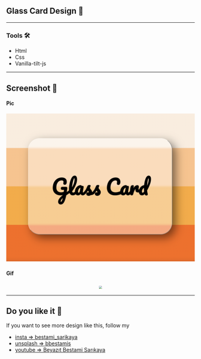 ## Glass Card Design 🎨
---
### Tools 🛠

* Html
* Css 
* Vanilla-tilt-js

--------



## Screenshot 📸

#### Pic
<p align="center">
  <img style="zoom:50%" src="/md pic/glass-1.png">
</p>

#### Gif
<p align="center">
  <img style="zoom:50%" src="/md pic/glass.gif">
</p>

---

## Do you like it 🚀

If you want to see more design like this, follow my

- [insta => bestami_sarikaya](https://www.instagram.com/bestami_sarikaya/) 
- [unsplash => bbestamis](https://unsplash.com/@bbestamis)
- [youtube => Beyazıt Bestami Sarıkaya](https://www.youtube.com/channel/UCMcDiDV611tOlDsCCzAlElg)

